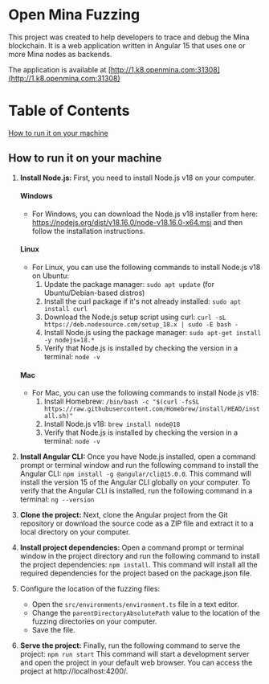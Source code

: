 # Open Mina Fuzzing

This project was created to help developers to trace and debug the Mina blockchain. It is a web application written in Angular 15 that uses one or more Mina nodes as backends.

The application is available at [http://1.k8.openmina.com:31308](http://1.k8.openmina.com:31308)

# Table of Contents
[How to run it on your machine](#how-to-run-it-on-your-machine)

## How to run it on your machine

1. **Install Node.js:** First, you need to install Node.js v18 on your computer.
   #### Windows ####
   * For Windows, you can download the Node.js v18 installer from here: https://nodejs.org/dist/v18.16.0/node-v18.16.0-x64.msi and then follow the installation instructions.
   #### Linux ####
   * For Linux, you can use the following commands to install Node.js v18 on Ubuntu:
     1. Update the package manager: `sudo apt update` (for Ubuntu/Debian-based distros)
     2. Install the curl package if it's not already installed: `sudo apt install curl`
     3. Download the Node.js setup script using curl: `curl -sL https://deb.nodesource.com/setup_18.x | sudo -E bash -`
     4. Install Node.js using the package manager: `sudo apt-get install -y nodejs=18.*`
     5. Verify that Node.js is installed by checking the version in a terminal: `node -v`
    #### Mac ####
   * For Mac, you can use the following commands to install Node.js v18:
     1. Install Homebrew: `/bin/bash -c "$(curl -fsSL https://raw.githubusercontent.com/Homebrew/install/HEAD/install.sh)"`
     2. Install Node.js v18: `brew install node@18`
     3. Verify that Node.js is installed by checking the version in a terminal: `node -v`

2. **Install Angular CLI:** Once you have Node.js installed, open a command prompt or terminal window and run the following command to install the Angular CLI:
   `npm install -g @angular/cli@15.0.0`.
   This command will install the version 15 of the Angular CLI globally on your computer.
   To verify that the Angular CLI is installed, run the following command in a terminal: `ng --version`

3. **Clone the project:** Next, clone the Angular project from the Git repository or download the source code as a ZIP file and extract it to a local directory on your computer.

4. **Install project dependencies:** Open a command prompt or terminal window in the project directory and run the following command to install the project dependencies:
   `npm install`.
   This command will install all the required dependencies for the project based on the package.json file.
5. Configure the location of the fuzzing files:
   * Open the `src/environments/environment.ts` file in a text editor.
   * Change the `parentDirectoryAbsolutePath` value to the location of the fuzzing directories on your computer.
   * Save the file.
6. **Serve the project:** Finally, run the following command to serve the project:
   `npm run start`
   This command will start a development server and open the project in your default web browser. You can access the project at http://localhost:4200/.
